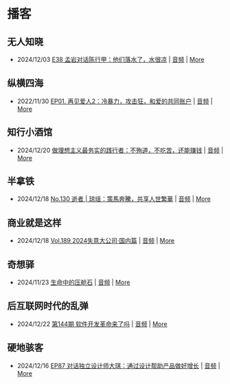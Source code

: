 # 播客

## 无人知晓
- 2024/12/03 [E38 孟岩对话陈行甲：他们落水了，水很凉](https://www.xiaoyuzhoufm.com/episode/674993fcc3b2a2f334681d1c) | [音频](https://dts-api.xiaoyuzhoufm.com/track/611719d3cb0b82e1df0ad29e/674993fcc3b2a2f334681d1c/media.xyzcdn.net/ltQLGAGNRRRTiQZqd_ZmhAAewLcp.m4a) | [More](channels/%E6%97%A0%E4%BA%BA%E7%9F%A5%E6%99%93.md)

## 纵横四海
- 2022/11/30 [EP01. 再见爱人2：冷暴力，攻击狂，和爱的共同账户](https://www.ximalaya.com/sound/592716797) | [音频](https://aod.cos.tx.xmcdn.com/storages/26c6-audiofreehighqps/E9/4E/GKwRIUEHXOodAq7-QQHYdhCw-aacv2-48K.m4a) | [More](channels/%E7%BA%B5%E6%A8%AA%E5%9B%9B%E6%B5%B7.md)

## 知行小酒馆
- 2024/12/20 [做理想主义最务实的践行者：不殉道，不吃苦，还能赚钱](https://www.xiaoyuzhoufm.com/episode/67650ed31e823e72d35acd40) | [音频](https://dts-api.xiaoyuzhoufm.com/track/6013f9f58e2f7ee375cf4216/67650ed31e823e72d35acd40/media.xyzcdn.net/lg0SkmU9L4hPH3Jf2JoxukE5bDFz.m4a) | [More](channels/%E7%9F%A5%E8%A1%8C%E5%B0%8F%E9%85%92%E9%A6%86.md)

## 半拿铁
- 2024/12/18 [No.130 逝者 | 琼瑶：策馬奔騰，共享人世繁華](https://www.ximalaya.com/sound/785219161) | [音频](https://tk.wavpub.com/WPDL_eqCxndfpcftkGDJLYqWUaCeyWfkBJyUhGdnHeDPvGyQKcQKhGVpysWbmvk-47.m4a) | [More](channels/%E5%8D%8A%E6%8B%BF%E9%93%81.md)

## 商业就是这样
- 2024/12/18 [Vol.189 2024失意大公司·国内篇](https://www.ximalaya.com/sound/785518420) | [音频](https://aod.cos.tx.xmcdn.com/storages/03f6-audiofreehighqps/A9/C0/GKwRINsLOLeYAL50uwNDCP1a.m4a) | [More](channels/%E5%95%86%E4%B8%9A%E5%B0%B1%E6%98%AF%E8%BF%99%E6%A0%B7.md)

## 奇想驿
- 2024/11/23 [生命中的压舱石](https://www.xiaoyuzhoufm.com/episode/67403d1d11045e78e5105c6f) | [音频](https://dts-api.xiaoyuzhoufm.com/track/6034daea97755b8fc9c66480/67403d1d11045e78e5105c6f/media.xyzcdn.net/lmERsWF4hFJGK9PjHGzOwQnbz-Ge.m4a) | [More](channels/%E5%A5%87%E6%83%B3%E9%A9%BF.md)

## 后互联网时代的乱弹
- 2024/12/22 [第144期 软件开发革命来了吗](https://hosting.wavpub.cn/pie/ep144/) | [音频](https://tk.wavpub.com/WPDL_aPmExgKyvUtBTtwJfafgGSLtuAdUzHZMWrwFethbjuuKNQngkSfcKpkZZK-14.mp3) | [More](channels/%E5%90%8E%E4%BA%92%E8%81%94%E7%BD%91%E6%97%B6%E4%BB%A3%E7%9A%84%E4%B9%B1%E5%BC%B9.md)

## 硬地骇客
- 2024/12/16 [EP87 对话独立设计师大琪：通过设计帮助产品做好增长](https://www.xiaoyuzhoufm.com/episode/675ff5d27d8426f69282fc29) | [音频](https://dts-api.xiaoyuzhoufm.com/track/640ee2438be5d40013fe4a87/675ff5d27d8426f69282fc29/media.xyzcdn.net/luymYtT48g_EJWsL6bfukO2xsdOC.m4a) | [More](channels/%E7%A1%AC%E5%9C%B0%E9%AA%87%E5%AE%A2.md)

